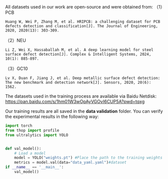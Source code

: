 All datasets used in our work are open-source and were obtained from:
（1）PCB

```
Huang W, Wei P, Zhang M, et al. HRIPCB: a challenging dataset for PCB defects detection and classification[J]. The Journal of Engineering, 2020, 2020(13): 303-309.
```

（2）NEU

```
Li Z, Wei X, Hassaballah M, et al. A deep learning model for steel surface defect detection[J]. Complex & Intelligent Systems, 2024, 10(1): 885-897.
```

（3）GC10

```
Lv X, Duan F, Jiang J, et al. Deep metallic surface defect detection: The new benchmark and detection network[J]. Sensors, 2020, 20(6): 1562.
```
The datasets used in the training process are available via Baidu Netdisk: https://pan.baidu.com/s/1hm01W3wOpAyVGOvI6CUP5A?pwd=tqxg

Our training results are all saved in the **data validation** folder. You can verify the experimental results in the following way:

```python
import torch
from thop import profile
from ultralytics import YOLO


def val_model():
    # Load a model
    model = YOLO("weights.pt") #Place the path to the training weights file
    metrics = model.val(data="data_yaml.yaml")#dataset
if __name__ == '__main__':
    val_model()
```


